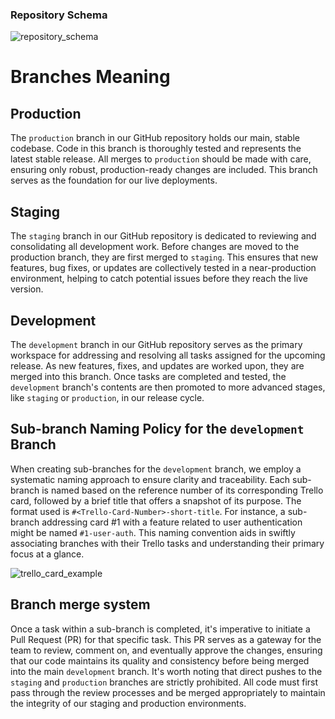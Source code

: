 ### Repository Schema
![repository_schema](https://github.com/bgabrielma/RigForge/assets/25841296/e3a9d1e6-b47c-42ed-9d56-0a11d0e7d7f2)
# Branches Meaning
## Production
The `production` branch in our GitHub repository holds our main, stable codebase. Code in this branch is thoroughly tested and represents the latest stable release. All merges to `production` should be made with care, ensuring only robust, production-ready changes are included. This branch serves as the foundation for our live deployments.
## Staging
The `staging` branch in our GitHub repository is dedicated to reviewing and consolidating all development work. Before changes are moved to the production branch, they are first merged to `staging`. This ensures that new features, bug fixes, or updates are collectively tested in a near-production environment, helping to catch potential issues before they reach the live version.
## Development
The `development` branch in our GitHub repository serves as the primary workspace for addressing and resolving all tasks assigned for the upcoming release. As new features, fixes, and updates are worked upon, they are merged into this branch. Once tasks are completed and tested, the `development` branch's contents are then promoted to more advanced stages, like `staging` or `production`, in our release cycle.
## Sub-branch Naming Policy for the `development` Branch
When creating sub-branches for the `development` branch, we employ a systematic naming approach to ensure clarity and traceability. Each sub-branch is named based on the reference number of its corresponding Trello card, followed by a brief title that offers a snapshot of its purpose. The format used is `#<Trello-Card-Number>-short-title`. For instance, a sub-branch addressing card #1 with a feature related to user authentication might be named `#1-user-auth`. This naming convention aids in swiftly associating branches with their Trello tasks and understanding their primary focus at a glance.

![trello_card_example](https://github.com/bgabrielma/RigForge/assets/25841296/153e0139-84ac-4cf4-811d-ec0205f754fa)
## Branch merge system
Once a task within a sub-branch is completed, it's imperative to initiate a Pull Request (PR) for that specific task. This PR serves as a gateway for the team to review, comment on, and eventually approve the changes, ensuring that our code maintains its quality and consistency before being merged into the main `development` branch.
It's worth noting that direct pushes to the `staging` and `production` branches are strictly prohibited. All code must first pass through the review processes and be merged appropriately to maintain the integrity of our staging and production environments.
